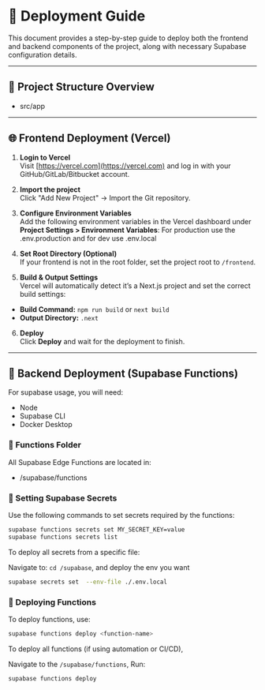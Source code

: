 # 🚀 Deployment Guide

This document provides a step-by-step guide to deploy both the frontend and backend components of the project, along with necessary Supabase configuration details.

---

## 📁 Project Structure Overview

- src/app

---

## 🌐 Frontend Deployment (Vercel)

1. **Login to Vercel**  
   Visit [https://vercel.com](https://vercel.com) and log in with your GitHub/GitLab/Bitbucket account.

2. **Import the project**  
   Click "Add New Project" → Import the Git repository.

3. **Configure Environment Variables**  
   Add the following environment variables in the Vercel dashboard under **Project Settings > Environment Variables**: For production use the .env.production and for dev use .env.local

4. **Set Root Directory (Optional)**  
If your frontend is not in the root folder, set the project root to `/frontend`.

5. **Build & Output Settings**  
Vercel will automatically detect it’s a Next.js project and set the correct build settings:
- **Build Command:** `npm run build` or `next build`
- **Output Directory:** `.next`

6. **Deploy**  
Click **Deploy** and wait for the deployment to finish.

---

## 🧠 Backend Deployment (Supabase Functions)

For supabase usage, you will need:
- Node
- Supabase CLI
- Docker Desktop


### 📂 Functions Folder

All Supabase Edge Functions are located in:
- /supabase/functions


### 🔑 Setting Supabase Secrets

Use the following commands to set secrets required by the functions:

```bash
supabase functions secrets set MY_SECRET_KEY=value
supabase functions secrets list
```

To deploy all secrets from a specific file:


Navigate to: ```cd /supabase```, and deploy the env you want

```bash
supabase secrets set  --env-file ./.env.local
```

### 🚀 Deploying Functions

To deploy functions, use:

```bash
supabase functions deploy <function-name>
```

To deploy all functions (if using automation or CI/CD), 

Navigate to the `/supabase/functions`, Run:
```
supabase functions deploy
```




